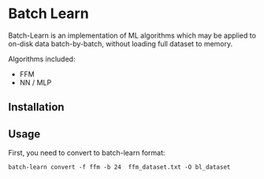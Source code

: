 # Batch Learn

Batch-Learn is an implementation of ML algorithms which may be applied to on-disk data batch-by-batch, without loading full dataset to memory.

Algorithms included:
* FFM
* NN / MLP

## Installation

## Usage

First, you need to convert to batch-learn format:

    batch-learn convert -f ffm -b 24  ffm_dataset.txt -O bl_dataset

